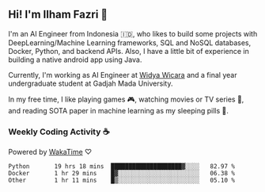 ## Hi! I'm Ilham Fazri 👋

I'm an AI Engineer from Indonesia 🇮🇩, who likes to build some projects with DeepLearning/Machine Learning frameworks, SQL and NoSQL databases, Docker, Python, and backend APIs. Also, I have a little bit of experience in building a native android app using Java.

Currently, I'm working as AI Engineer at [Widya Wicara](https://widyawicara.com) and a final year undergraduate student at Gadjah Mada University. 

In my free time, I like playing games 🎮, watching movies or TV series 🍿, and reading SOTA paper in machine learning as my sleeping pills 💊. 

### Weekly Coding Activity ☕
Powered by [WakaTime](https://wakatime.com/) ♡
<!--START_SECTION:waka-->

```text
Python       19 hrs 18 mins  ████████████████████▓░░░░   82.97 %
Docker       1 hr 29 mins    █▓░░░░░░░░░░░░░░░░░░░░░░░   06.38 %
Other        1 hr 11 mins    █▒░░░░░░░░░░░░░░░░░░░░░░░   05.10 %
```

<!--END_SECTION:waka-->
